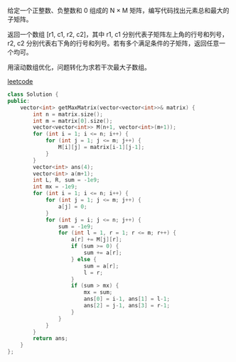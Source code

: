 给定一个正整数、负整数和 0 组成的 N × M 矩阵，编写代码找出元素总和最大的子矩阵。

返回一个数组 [r1, c1, r2, c2]，其中 r1, c1 分别代表子矩阵左上角的行号和列号，r2, c2 分别代表右下角的行号和列号。若有多个满足条件的子矩阵，返回任意一个均可。

用滚动数组优化，问题转化为求若干次最大子数组。

[leetcode](https://leetcode.cn/problems/max-submatrix-lcci/description/)


```cpp
class Solution {
public:
    vector<int> getMaxMatrix(vector<vector<int>>& matrix) {
        int n = matrix.size();
        int m = matrix[0].size();
        vector<vector<int>> M(n+1, vector<int>(m+1));
        for (int i = 1; i <= n; i++) {
            for (int j = 1; j <= m; j++) {
                M[i][j] = matrix[i-1][j-1];
            }
        }
        vector<int> ans(4);
        vector<int> a(m+1);
        int L, R, sum = -1e9;
        int mx = -1e9;
        for (int i = 1; i <= n; i++) {
            for (int j = 1; j <= m; j++) {
                a[j] = 0;
            }
            for (int j = i; j <= n; j++) {
                sum = -1e9;
                for (int l = 1, r = 1; r <= m; r++) {
                    a[r] += M[j][r];
                    if (sum >= 0) {
                        sum += a[r];
                    } else {
                        sum = a[r];
                        l = r;
                    }
                    if (sum > mx) {
                        mx = sum;
                        ans[0] = i-1, ans[1] = l-1;
                        ans[2] = j-1, ans[3] = r-1;
                    }
                }
            }
        }
        return ans;
    }
};
```